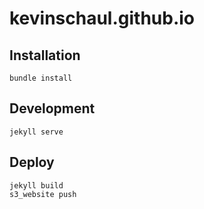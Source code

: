 # kevinschaul.github.io

## Installation

    bundle install

## Development

    jekyll serve

## Deploy

    jekyll build
    s3_website push

